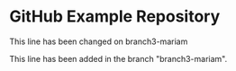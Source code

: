 # GitHub Example Repository

This line has been changed on branch3-mariam

This line has been added in the branch "branch3-mariam". 

